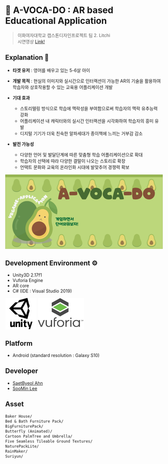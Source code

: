 # :avocado: A-VOCA-DO : AR based Educational Application
> 이화여자대학교 캡스톤디자인프로젝트 팀 2. Litchi <br>
> 시연영상 [Link!](https://youtu.be/PW1_Xr0CeE4)


## Explanation 📄
  - __타겟 유저__ : 영어를 배우고 있는 5-6살 아이
  - __개발 목적__ : 현실의 이미지와 실시간으로 인터랙션이 가능한 AR의 기술을 활용하여 학습자와 상호작용할 수 있는 교육용 어플리케이션 개발
  
  - __기대 효과__
    - 스토리텔링 방식으로 학습에 맥락성을 부여함으로써 학습자의 맥락 유추능력 강화
    - 어플리케이션 내 캐릭터와의 실시간 인터랙션을 시각화하여 학습자의 흥미 유발
    - 디지털 기기가 더욱 친숙한 알파세대가 종이책에 느끼는 거부감 감소
    
  - __발전 가능성__
    - 다양한 언어 및 발달단계에 따른 맞춤형 학습 어플리케이션으로 확대
    - 학습자의 선택에 따라 다양한 결말이 나오는 스토리로 확장
    - 언택트 문화와 교육의 온라인화 시대에 발맞추어 경쟁력 확보

![start1](./image/start1.png)

## Development Environment ⚙️
  - Unity3D 2.17f1
  - Vuforia Engine
  - AR core
  - C# (IDE : Visual Studio 2019)

<img src="./image/unity.png"  width="100" height="100">
<img src="./image/vuforia.png"  width="148" height="100">

## Platform
  - Android (standard resolution : Galaxy S10)

## Developer
  - [SaetByeol Ahn](https://github.com/sbyeol3) 
  - [SooMin Lee](https://github.com/vilut1002)
  
## Asset

```
Baker House/
Bed & Bath Furniture Pack/
BigFurniturePack/
Butterfly (Animated)/
Cartoon PalmTree and Umbrella/
Five Seamless Tileable Ground Textures/
NaturePackLite/
RainMaker/
Suriyun/
````
